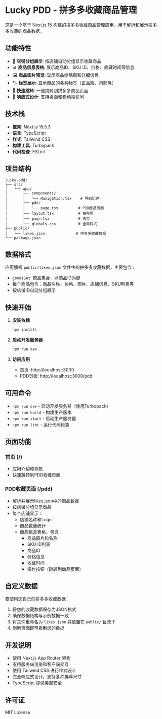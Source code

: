 # Lucky PDD - 拼多多收藏商品管理

这是一个基于 Next.js 15 构建的拼多多收藏商品管理应用，用于解析和展示拼多多收藏的商品数据。

## 功能特性

- 🏪 **店铺分组展示**: 按店铺自动分组显示收藏商品
- 📊 **商品信息表格**: 展示商品ID、SKU ID、价格、收藏时间等信息
- 🖼️ **商品图片预览**: 显示商品缩略图和详细信息
- 🏷️ **标签展示**: 显示商品的各种标签（正品险、包邮等）
- 🔗 **快速跳转**: 一键跳转到拼多多商品页面
- 📱 **响应式设计**: 支持桌面和移动端访问

## 技术栈

- **框架**: Next.js 15.5.3
- **语言**: TypeScript
- **样式**: Tailwind CSS
- **构建工具**: Turbopack
- **代码检查**: ESLint

## 项目结构

```
lucky-pdd/
├── src/
│   └── app/
│       ├── components/
│       │   └── Navigation.tsx    # 导航组件
│       ├── pdd/
│       │   └── page.tsx         # PDD商品页面
│       ├── layout.tsx           # 根布局
│       ├── page.tsx             # 首页
│       └── globals.css          # 全局样式
├── public/
│   └── likes.json              # 拼多多收藏数据
└── package.json
```

## 数据格式

应用解析 `public/likes.json` 文件中的拼多多收藏数据，主要包含：

- `goodsSet`: 商品集合，以商品ID为键
- 每个商品包含：商品名称、价格、图片、店铺信息、SKU列表等
- 按店铺ID自动分组展示

## 快速开始

1. **安装依赖**
   ```bash
   npm install
   ```

2. **启动开发服务器**
   ```bash
   npm run dev
   ```

3. **访问应用**
   - 首页: http://localhost:3000
   - PDD页面: http://localhost:3000/pdd

## 可用命令

- `npm run dev` - 启动开发服务器（使用Turbopack）
- `npm run build` - 构建生产版本
- `npm run start` - 启动生产服务器
- `npm run lint` - 运行代码检查

## 页面功能

### 首页 (/)
- 应用介绍和导航
- 快速跳转到PDD收藏页面

### PDD收藏页面 (/pdd)
- 解析并展示likes.json中的商品数据
- 按店铺分组显示商品
- 每个店铺显示：
  - 店铺名称和Logo
  - 商品数量统计
  - 商品信息表格，包含：
    - 商品图片和名称
    - SKU ID列表
    - 商品ID
    - 价格信息
    - 收藏时间
    - 操作按钮（跳转到商品页面）

## 自定义数据

要使用您自己的拼多多收藏数据：

1. 将您的收藏数据保存为JSON格式
2. 确保数据结构与示例数据一致
3. 将文件重命名为 `likes.json` 并放置在 `public/` 目录下
4. 刷新页面即可看到您的数据

## 开发说明

- 使用 Next.js App Router 架构
- 支持服务端渲染和客户端交互
- 使用 Tailwind CSS 进行样式设计
- 完全响应式设计，支持各种屏幕尺寸
- TypeScript 提供类型安全

## 许可证

MIT License